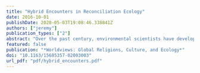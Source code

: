 ```yaml
---
title: "Hybrid Encounters in Reconciliation Ecology"
date: 2016-10-01
publishDate: 2020-05-03T19:08:46.338841Z
authors: ["jeremy"]
publication_types: ["2"]
abstract: "Over the past century, environmental scientists have developed a range of conservation approaches. Each of these, from management to restoration has embedded within it certain dualisms which create exclusive spaces or agencies for &ldquo;human&rdquo; and &ldquo;nature.&rdquo; I begin with a critique of these binaries as they occur in philosopher, Florence R. Kluckhohn’s influential model and in more recent narratives about the &ldquo;Anthropocene,&rdquo; and then turn to examine some of the novel features of &ldquo;reconciliation ecology&rdquo; as it has recently been deployed in the environmental sciences. Though this model is beginning to see wider use by scientists, it has not yet been explored within a religious framework. Taking up Miroslav Volf’s suggestion that reconciliation involves a &ldquo;double strategy&rdquo; I highlight ways that reconciliation can (1) provide a viable model for promoting an &ldquo;embrace&rdquo; of the other and (2) better integrate the past history of negative human biotic impacts."
featured: false
publication: "*Worldviews: Global Religions, Culture, and Ecology*"
doi: "10.1163/15685357-02003003"
url_pdf: "pdf/hybrid_encounters.pdf"
---
```

